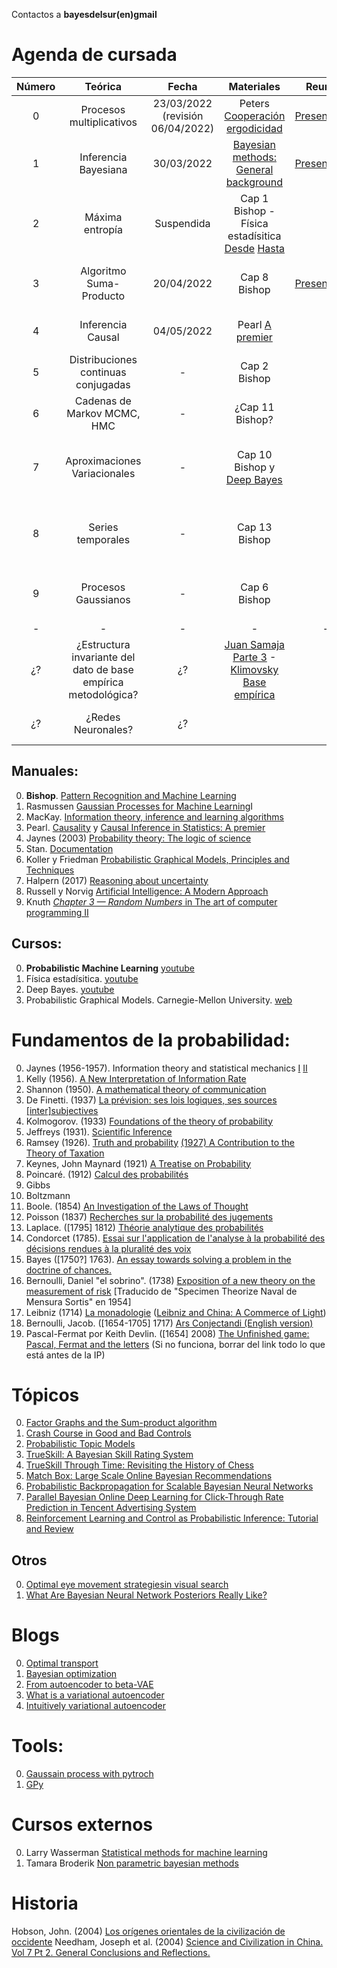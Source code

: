 Contactos a **bayesdelsur(en)gmail**

# Agenda de cursada

|Número|Teórica|Fecha|Materiales|Reunión|Práctica|Fecha|Materiales|Reunión|
|:-:|:-:|:-:|:-:|:-:|:-:|:-:|:-:|:-:|
|0 | Procesos multiplicativos | 23/03/2022 (revisión 06/04/2022) | Peters [Cooperación](https://researchers.one/articles/19.03.00004) [ergodicidad](https://www.nature.com/articles/s41567-019-0732-0) |[Presentación](https://github.com/BayesDeLasProvinciasUnidasDelSur/curso/releases/download/2022.1/teorica0.pdf) | Apuestas | 13/04/2022  | [Kelly 1956](https://www.princeton.edu/~wbialek/rome/refs/kelly_56.pdf) |[Soluciones](https://github.com/BayesDeLasProvinciasUnidasDelSur/curso/releases/download/2022.1/practica0.pdf) |
|1 | Inferencia Bayesiana | 30/03/2022 | [Bayesian methods: General background](http://citeseerx.ist.psu.edu/viewdoc/download;jsessionid=E3CAC8BC04D114B9FA346D29DF78A692?doi=10.1.1.41.1055&rep=rep1&type=pdf) | [Presentación](https://github.com/BayesDeLasProvinciasUnidasDelSur/curso/releases/download/2022.1/teorica1.pdf) | Selección de Modelo | Suspendida | | |
|2 | Máxima entropía | Suspendida | Cap 1 Bishop - Física estadísitica [Desde](https://www.youtube.com/watch?v=vdSWMIh2o_E&t=0s) [Hasta](https://www.youtube.com/watch?v=37kRnZxJImA)  | |  Gases, distribución de la riqueza (combinatoria) | Suspendida | Ejemplos en [Desde](https://www.youtube.com/watch?v=vdSWMIh2o_E&t=0s) - [Hasta](https://www.youtube.com/watch?v=37kRnZxJImA) | |
| 3 | Algoritmo Suma-Producto | 20/04/2022 | Cap 8 Bishop | [Presentación](https://github.com/BayesDeLasProvinciasUnidasDelSur/curso/releases/download/2022.1/teorica-sumprod.pdf) | D-separation en el Modelo Alarma-Terremoto | 27/04/2022 | Cap 8 Bishop | |
| 4 | Inferencia Causal | 04/05/2022 | Pearl [A premier](http://gen.lib.rus.ec/)  | | [Buenos y malos controles](https://papers.ssrn.com/sol3/Delivery.cfm/SSRN_ID4062645_code4146131.pdf?abstractid=3689437&mirid=1) | 11/05/2022 | | |
| 5 | Distribuciones continuas conjugadas | - | Cap 2 Bishop | | Regresión lineal | - | Cap 3 Bishop | |
| 6 | Cadenas de Markov MCMC, HMC| - | ¿Cap 11 Bishop? | | Ejemplos varios | - | [Stan](https://mc-stan.org/docs/2_29/stan-users-guide-2_29.pdf) | | 
| 7 | Aproximaciones Variacionales | - | Cap 10 Bishop y [Deep Bayes](https://www.youtube.com/watch?v=xH1mBw3tb_c&list=PLe5rNUydzV9QHe8VDStpU0o8Yp63OecdW&index=4&t=0s) | | Filtro de Kalman (TrueSkill exacto y aproximado) |  - | [TrueSkill](https://papers.nips.cc/paper/3079-trueskilltm-a-bayesian-skill-rating-system) | |
| 8 | Series temporales | - | Cap 13 Bishop | | Smoothing de Kalman (TrueSkill Through Time) | - | [TrueSkill Through Time](https://papers.nips.cc/paper/3331-trueskill-through-time-revisiting-the-history-of-chess) | |
| 9 | Procesos Gaussianos | - | Cap 6 Bishop | | ¿KickScore? |  | [Gaussain process with pytroch](https://gpytorch.ai/) ||
| - | - | -| - | - | - | - | - | - |
| ¿? | ¿Estructura invariante del dato de base empírica metodológica? | ¿? | [Juan Samaja Parte 3](https://ens9004-infd.mendoza.edu.ar/sitio/upload/12-%20SAMAJA,%20J.%20-%20LIBRO%20-%20Epistemologia%20y%20metodologia.pdf) - [Klimovsky Base empírica]() | | ¿? | ¿? | | |
| ¿? | ¿Redes Neuronales? | ¿? | | | ¿Variational Auto Encoders? | ¿? | | |

## Manuales:

0. **Bishop**. [Pattern Recognition and Machine Learning](https://www.microsoft.com/en-us/research/publication/pattern-recognition-machine-learning/)
0. Rasmussen [Gaussian Processes for Machine Learning](http://gaussianprocess.org/gpml/chapters/RW.pdf)I
0. MacKay. [Information theory, inference and learning algorithms](https://www.inference.org.uk/itprnn/book.pdf)
0. Pearl. [Causality](111.90.145.72/get.php?md5=aea29d62416c43c4b3c94444ecad5beb&key=3HX5RWW4J5RHCGGS&mirr=1) y [Causal Inference in Statistics: A premier](http://gen.lib.rus.ec/)
0. Jaynes (2003) [Probability theory: The logic of science](http://www.med.mcgill.ca/epidemiology/hanley/bios601/GaussianModel/JaynesProbabilityTheory.pdf)
0. Stan. [Documentation](https://mc-stan.org/docs/2_29/stan-users-guide-2_29.pdf)
0. Koller y Friedman [Probabilistic Graphical Models, Principles and Techniques](http://libgen.rs/search.php?req=Probabilistic+Graphical+Models%2C+Principles+and+Techniques&open=0&res=25&view=simple&phrase=1&column=def)
0. Halpern (2017) [Reasoning about uncertainty](http://libgen.rs/search.php?req=Reasoning+about+uncertainty&lg_topic=libgen&open=0&view=simple&res=25&phrase=1&column=def)
0. Russell y Norvig [Artificial Intelligence: A Modern Approach](http://libgen.rs/search.php?req=Artificial+Intelligence%3A+A+Modern+Approach&lg_topic=libgen&open=0&view=simple&res=25&phrase=1&column=def)
0. Knuth [*Chapter 3 — Random Numbers* in The art of computer programming II](http://libgen.rs/search.php?req=Donald+Knuth&lg_topic=libgen&open=0&view=simple&res=25&phrase=1&column=def) 

## Cursos:

0. **Probabilistic Machine Learning** [youtube](https://youtube.com/playlist?list=PL05umP7R6ij1tHaOFY96m5uX3J21a6yNd)
0. Física estadísitica. [youtube](https://www.youtube.com/watch?v=GL73N3z0j70&t)
0. Deep Bayes. [youtube](https://www.youtube.com/playlist?list=PLe5rNUydzV9QHe8VDStpU0o8Yp63OecdW)
0. Probabilistic Graphical Models. Carnegie-Mellon University. [web](http://www.cs.cmu.edu/~epxing/Class/10708-09/lecture.html)

# Fundamentos de la probabilidad:

0. Jaynes (1956-1957). Information theory and statistical mechanics [I](https://bayes.wustl.edu/etj/articles/theory.1.pdf) [II](http://users.df.uba.ar/ariel/materias/FT3_2011_2C/Extra/Jaynes.II.pdf)
0. Kelly (1956). [A New Interpretation of Information Rate](https://www.princeton.edu/~wbialek/rome/refs/kelly_56.pdf)
0. Shannon (1950). [A mathematical theory of communication](https://pure.mpg.de/rest/items/item_2383162/component/file_2456978/content)
0. De Finetti. (1937) [La prévision: ses lois logiques, ses sources [inter]subjectives](www.numdam.org/article/AIHP_1937__7_1_1_0.pdf)
0. Kolmogorov. (1933) [Foundations of the theory of probability](https://libgen.rocks/get.php?md5=c0fc408ef51b17d7afdb7cf35d2e81ef&key=VOIY6EBUGE4AM7GQ)
0. Jeffreys (1931). [Scientific Inference](https://libgen.rocks/get.php?md5=f40e5b6e52f2a05295c8984a7d6d2886&key=P5AOQ0CDN2AEDCBD)
0. Ramsey (1926). [Truth and probability](http://eprints.ukh.ac.id/id/eprint/240/1/2016_Book_ReadingsInFormalEpistemology.pdf#page=42) [(1927) A Contribution to the Theory of Taxation](https://www.jstor.org/stable/pdf/2222721.pdf)
0. Keynes, John Maynard (1921) [A Treatise on Probability](http://gutenberg.readingroo.ms/3/2/6/2/32625/old/2010-05-31-32625-pdf.pdf)
0. Poincaré. (1912) [Calcul des probabilités](https://www.ime.usp.br/~walterfm/cursos/mac5796/Poincare12.pdf)
0. Gibbs
0. Boltzmann
0. Boole. (1854) [An Investigation of the Laws of Thought](https://downloads.tuxfamily.org/openmathdep/logic_ante_1900/Laws_of_Thought-Boole.pdf)
0. Poisson (1837) [Recherches sur la probabilité des jugements](https://www-liphy.univ-grenoble-alpes.fr/pagesperso/bahram/Phys_Stat/Biblio/Poisson_Proba_1838.pdf)
0. Laplace. ([1795] 1812) [Théorie analytique des probabilités](93.174.95.29/main/11000/accf70cf7847f79b1940cc91ee65c1fb/Laplace%20J.-B.%20-%20Theorie%20des%20probabilites%20%28Oeuvres%29.%20Tome%207-Gauthier~Villars%20%281886%29.djvu)
0. Condorcet (1785). [Essai sur l'application de l'analyse à la probabilité des décisions rendues à la pluralité des voix](https://www.hist-math.fr/users/Histoires/textes/Condorcet1785_ProbabiliteDecisions.pdf)
0. Bayes ([1750?] 1763). [An essay towards solving a problem in the doctrine of chances.](https://royalsocietypublishing.org/doi/pdf/10.1098/rstl.1763.0053?keytype2=tf_ipsecsha&ijkey=d86e9f6c361806fb58be6aad56cb2bcfade22c74)
0. Bernoulli, Daniel "el sobrino". (1738) [Exposition of a new theory on the measurement of risk](http://www.theparticle.com/cs/bc/dsci/Bernoulli_1738.pdf) [Traducido de "Specimen Theorize Naval de Mensura Sortis" en 1954]
0. Leibniz (1714) [La monadologie](https://philo-labo.fr/fichiers/Leibniz%20-%20La%20monadologie.pdf) ([Leibniz and China: A Commerce of Light](http://libgen.rs/book/index.php?md5=714C21EB77B595EF583F926FC64E083A))
0. Bernoulli, Jacob. ([1654-1705] 1717) [Ars Conjectandi (English version)](https://libgen.rocks/get.php?md5=2a824bcdb31b45a94882ace89eaaa35e&key=19K8AAU67RBVK67G)
0. Pascal-Fermat por Keith Devlin. ([1654] 2008) [The Unfinished game: Pascal, Fermat and the letters](31.42.184.140/main/73000/bed190e8d465fc8a07a05709c22924a3/Keith%20Devlin%20-%20The%20Unfinished%20game_%20Pascal%2C%20Fermat%20and%20the%20letters-Basic%20Books%20%282008%29.pdf) (Si no funciona, borrar del link todo lo que está antes de la IP)

# Tópicos 

0. [Factor Graphs and the Sum-product algorithm](https://ieeexplore.ieee.org/document/910572)
0. [Crash Course in Good and Bad Controls](https://papers.ssrn.com/sol3/Delivery.cfm/SSRN_ID4062645_code4146131.pdf?abstractid=3689437&mirid=1)
0. [Probabilistic Topic Models](https://oar.princeton.edu/bitstream/88435/pr1bv3w/1/OA_IntroductionProbabilisticTopicModels.pdf)
0. [TrueSkill: A Bayesian Skill Rating System](https://papers.nips.cc/paper/3079-trueskilltm-a-bayesian-skill-rating-system)
0. [TrueSkill Through Time: Revisiting the History of Chess](https://papers.nips.cc/paper/3331-trueskill-through-time-revisiting-the-history-of-chess)
0. [Match Box: Large Scale Online Bayesian Recommendations](https://www.microsoft.com/en-us/research/wp-content/uploads/2009/01/www09.pdf)
0. [Probabilistic Backpropagation for Scalable Bayesian Neural Networks](http://proceedings.mlr.press/v37/hernandez-lobatoc15.html)
0. [Parallel Bayesian Online Deep Learning for Click-Through Rate Prediction in Tencent Advertising System](https://arxiv.org/abs/1707.00802)
0. [Reinforcement Learning and Control as Probabilistic Inference: Tutorial and Review](https://arxiv.org/abs/1805.00909)

## Otros

0. [Optimal eye movement strategiesin visual search](https://www.cns.nyu.edu/~david/courses/perceptionGrad/Readings/NajemnikGeisler-Nature2005.pdf)
0. [What Are Bayesian Neural Network Posteriors Really Like?](https://arxiv.org/abs/2104.14421)

# Blogs

0. [Optimal transport](http://alexhwilliams.info/itsneuronalblog/2020/10/09/optimal-transport/)
0. [Bayesian optimization](https://distill.pub/2020/bayesian-optimization/)
0. [From autoencoder to beta-VAE](https://lilianweng.github.io/lil-log/2018/08/12/from-autoencoder-to-beta-vae.html)
0. [What is a variational autoencoder](https://jaan.io/what-is-variational-autoencoder-vae-tutorial/)
0. [Intuitively variational autoencoder](https://towardsdatascience.com/intuitively-understanding-variational-autoencoders-1bfe67eb5daf)

# Tools:

0. [Gaussain process with pytroch](https://gpytorch.ai/)
0. [GPy](https://github.com/SheffieldML/GPy)

# Cursos externos

0. Larry Wasserman [Statistical methods for machine learning](https://www.stat.cmu.edu/~larry/=sml/)
0. Tamara Broderik [Non parametric bayesian methods](https://tamarabroderick.com/tutorial_2016_mlss_cadiz.html)

# Historia 

Hobson, John. (2004) [Los orígenes orientales de la civilización de occidente](https://libgen.rocks/get.php?md5=9fb9e17c0203789eb321330af09191f0&key=9NB6QOBJLHRTVOGM)
Needham, Joseph et al. (2004) [Science and Civilization in China. Vol 7 Pt 2. General Conclusions and Reflections.](https://libgen.rocks/get.php?md5=c0cfb07bd82a9c54d37dd515bcb7450d&key=IMGZ33ANYSVSJ61F)

